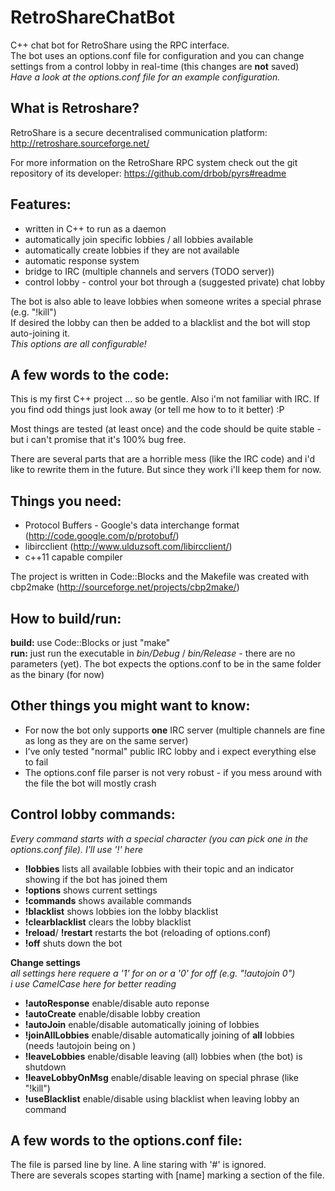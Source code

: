 RetroShareChatBot
=================

C++ chat bot for RetroShare using the RPC interface.  
The bot uses an options.conf file for configuration and you can change settings from a control lobby in real-time (this changes are **not** saved)  
_Have a look at the options.conf file for an example configuration._

What is Retroshare?
-------------------
RetroShare is a secure decentralised communication platform:  
http://retroshare.sourceforge.net/

For more information on the RetroShare RPC system check out the git repository of its developer: 
https://github.com/drbob/pyrs#readme

Features:
---------
- written in C++ to run as a daemon
- automatically join specific lobbies / all lobbies available
- automatically create lobbies if they are not available
- automatic response system
- bridge to IRC (multiple channels and servers (TODO server))
- control lobby - control your bot through a (suggested private) chat lobby

The bot is also able to leave lobbies when someone writes a special phrase (e.g. "!kill")  
If desired the lobby can then be added to a blacklist and the bot will stop auto-joining it.  
_This options are all configurable!_

A few words to the code:
------------------------
This is my first C++ project ... so be gentle. Also i'm not familiar with IRC.
If you find odd things just look away (or tell me how to to it better) :P

Most things are tested (at least once) and the code should be quite stable - but i can't promise that it's 100% bug free.

There are several parts that are a horrible mess (like the IRC code) and i'd like to rewrite them in the future. But since they work i'll keep them for now.

Things you need:
----------------
- Protocol Buffers - Google's data interchange format (http://code.google.com/p/protobuf/)
- libircclient (http://www.ulduzsoft.com/libircclient/)
- c++11 capable compiler

The project is written in Code::Blocks and the Makefile was created with cbp2make (http://sourceforge.net/projects/cbp2make/)

How to build/run:
-----------------
__build:__ use Code::Blocks or just "make"  
__run:__ just run the executable in _bin/Debug_ / _bin/Release_ - there are no parameters (yet). The bot expects the options.conf to be in the same folder as the binary (for now)

Other things you might want to know:
------------------------------------
- For now the bot only supports __one__ IRC server (multiple channels are fine as long as they are on the same server)
- I've only tested "normal" public IRC lobby and i expect everything else to fail
- The options.conf file parser is not very robust - if you mess around with the file the bot will mostly crash

Control lobby commands:
-----------------------
_Every command starts with a special character (you can pick one in the options.conf file). I'll use '!' here_
- __!lobbies__ lists all available lobbies with their topic and an indicator showing if the bot has joined them
- __!options__ shows current settings
- __!commands__ shows available commands
- __!blacklist__ shows lobbies ion the lobby blacklist
- __!clearblacklist__ clears the lobby blacklist
- __!reload__/ __!restart__ restarts the bot (reloading of options.conf)
- __!off__ shuts down the bot

__Change settings__  
_all settings here requere a '1' for on or a '0' for off (e.g. "!autojoin 0")_  
_i use CamelCase here for better reading_
- __!autoResponse__ enable/disable auto reponse 
- __!autoCreate__ enable/disable lobby creation
- __!autoJoin__ enable/disable automatically joining of lobbies
- __!joinAllLobbies__ enable/disable automatically joining of __all__ lobbies (needs !autojoin being on )
- __!leaveLobbies__ enable/disable leaving (all) lobbies when (the bot) is shutdown
- __!leaveLobbyOnMsg__ enable/disable leaving on special phrase (like "!kill")
- __!useBlacklist__ enable/disable using blacklist when leaving lobby an command

A few words to the options.conf file:
-------------------------------------
The file is parsed line by line. A line staring with '#' is ignored.  
There are severals scopes starting with [name] marking a section of the file.
